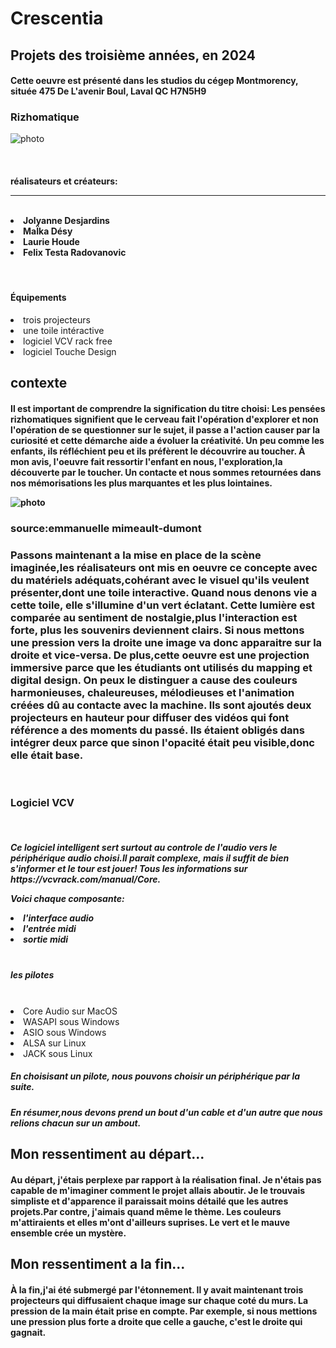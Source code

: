 <h1>Crescentia</h1>

<h2>Projets des troisième années, en 2024</h2>

<h4>Cette oeuvre est présenté dans les studios du cégep Montmorency, située 475 De L'avenir Boul, Laval QC H7N5H9</h4>

<h3>Rizhomatique</h3>

![photo](medias/main.png)

<br>
<h4>
  réalisateurs et créateurs:
  <hr>
  <br>
  <li>Jolyanne Desjardins</li>
  <li>MaÏka Désy</li>
  <li>Laurie Houde</li>
  <li>Felix Testa Radovanovic</li>
</h4>
<br>
<h4>Équipements</h4>
<li>trois projecteurs</li>
<li>une toile intéractive</li>
<li>logiciel VCV rack free</li>
<li>logiciel Touche Design</li>

<h2>contexte</h2>

<h4>
  Il est important de comprendre la signification du titre choisi:
  Les pensées rizhomatiques signifient que le cerveau fait l'opération d'explorer et non l'opération de se questionner sur le sujet,
  il passe a l'action causer par la curiosité et cette démarche aide a évoluer la créativité.
  Un peu comme les enfants, ils réfléchient peu et ils préfèrent le découvrire au toucher.
  À mon avis, l'oeuvre fait ressortir l'enfant en nous, l'exploration,la découverte par le toucher.
  Un contacte et nous sommes retournées dans nos mémorisations les plus marquantes et les plus lointaines.

  ![photo](medias/mouvement.png)

  <h3>source:emmanuelle mimeault-dumont<h3/>
  Passons maintenant a la mise en place de la scène imaginée,les réalisateurs ont mis en oeuvre ce concepte avec du matériels adéquats,cohérant avec le visuel qu'ils veulent présenter,dont une toile interactive.
  Quand nous denons vie a cette toile, elle s'illumine d'un vert éclatant. Cette lumière est comparée au sentiment de nostalgie,plus l'interaction est forte, plus les souvenirs deviennent clairs.
  Si nous mettons une pression vers la droite une image va donc apparaitre sur la droite et vice-versa.
  De plus,cette oeuvre est une projection immersive parce que les étudiants ont utilisés du mapping et digital design.
  On peux le distinguer a cause des couleurs harmonieuses, chaleureuses, mélodieuses et l'animation créées dû au contacte avec la machine.
  Ils sont ajoutés deux projecteurs en hauteur pour diffuser des vidéos qui font référence a des moments du passé.
  Ils étaient obligés dans intégrer deux parce que sinon l'opacité était peu visible,donc elle était base.
</h4>
<br>
<h3>Logiciel VCV</h3>
<br>
<h5>
  Ce logiciel intelligent sert surtout au controle de l'audio vers le périphérique audio choisi.Il parait complexe, mais il suffit de bien s'informer et le tour est jouer!
  Tous les informations sur https://vcvrack.com/manual/Core.

  Voici chaque composante:
  <li>l'interface audio</li>
   <li>l'entrée midi</li>
    <li>sortie midi</li>
  <br>
  <h5>les pilotes</h5>
  <br>
  <li>Core Audio sur MacOS
  <li>WASAPI sous Windows</li>
  <li>ASIO sous Windows</li>
  <li>ALSA sur Linux</li>
  <li>JACK sous Linux</li>
</h5>
<h5>En choisisant un pilote, nous pouvons choisir un périphérique par la suite.</h5>
<h5>En résumer,nous devons prend un bout d'un cable et d'un autre que nous relions chacun sur un ambout. </h5>

<h2>Mon ressentiment au départ...</h2>
<h4>
Au départ, j'étais perplexe par rapport à la réalisation final. Je n'étais pas capable de m'imaginer comment le projet allais aboutir.
Je le trouvais simpliste et d'apparence il paraissait moins détailé que les autres projets.Par contre, j'aimais quand même le thème.
Les couleurs m'attiraients et elles m'ont d'ailleurs suprises. Le vert et le mauve ensemble crée un mystère. 
</h4>
<h2>Mon ressentiment a la fin...</h2>
<h4>
  À la fin,j'ai été submergé par l'étonnement. Il y avait maintenant trois projecteurs qui diffusaient chaque image sur chaque coté du murs.
  La pression de la main était prise en compte. Par exemple, si nous mettions une pression plus forte a droite que celle a gauche, c'est le droite qui gagnait.
  
</h4>



